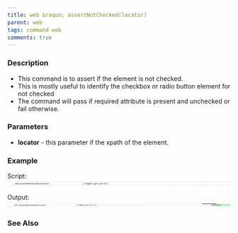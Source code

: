 ```yaml
---
title: web &raquo; assertNotChecked(locator)
parent: web
tags: command web
comments: true
---
```


### Description

- This command is to assert if the element is not checked.
- This is mostly useful to identify the checkbox or radio button element for not checked
- The command will pass if required attribute is present and unchecked or fail otherwise.

### Parameters

- **locator** - this parameter if the xpath of the element.

### Example

Script:<br/>
![](image/assertNotChecked_01.png)

Output:<br/>
![](image/assertNotChecked_02.png)

### See Also